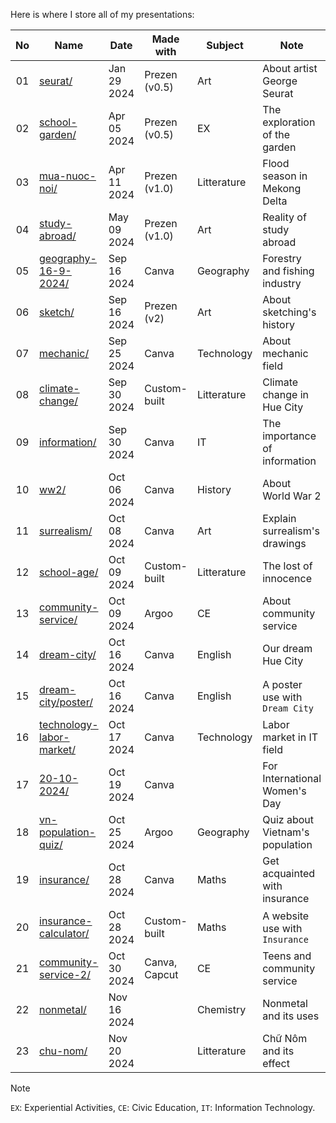 Here is where I store all of my presentations:

| No | Name                                                                                    | Date        | Made with     | Subject     | Note                           |
|:--:|-----------------------------------------------------------------------------------------|-------------|---------------|-------------|--------------------------------|
| 01 | [seurat/](./presentations/seurat)                               | Jan 29 2024 | Prezen (v0.5) | Art         | About artist George Seurat     |
| 02 | [school-garden/](./presentations/school-garden)                 | Apr 05 2024 | Prezen (v0.5) | EX          | The exploration of the garden  |
| 03 | [mua-nuoc-noi/](./presentations/mua-nuoc-noi)                   | Apr 11 2024 | Prezen (v1.0) | Litterature | Flood season in Mekong Delta   |
| 04 | [study-abroad/](./presentations/study-abroad)                   | May 09 2024 | Prezen (v1.0) | Art         | Reality of study abroad        |
| 05 | [geography-16-9-2024/](./presentations/geography-16-9-2024)     | Sep 16 2024 | Canva         | Geography   | Forestry and fishing industry  |
| 06 | [sketch/](./presentations/sketch)                               | Sep 16 2024 | Prezen (v2)   | Art         | About sketching's history      |
| 07 | [mechanic/](./presentations/mechanic)                           | Sep 25 2024 | Canva         | Technology  | About mechanic field           |
| 08 | [climate-change/](./presentations/climate-change)               | Sep 30 2024 | Custom-built  | Litterature | Climate change in Hue City     |
| 09 | [information/](./presentations/information)                     | Sep 30 2024 | Canva         | IT          | The importance of information  |
| 10 | [ww2/](./presentations/ww2)                                     | Oct 06 2024 | Canva         | History     | About World War 2              |
| 11 | [surrealism/](./presentations/surrealism)                       | Oct 08 2024 | Canva         | Art         | Explain surrealism's drawings  |
| 12 | [school-age/](./presentations/school-age)                       | Oct 09 2024 | Custom-built  | Litterature | The lost of innocence          |
| 13 | [community-service/](./presentations/community-service)         | Oct 09 2024 | Argoo         | CE          | About community service        |
| 14 | [dream-city/](./presentations/dream-city)                       | Oct 16 2024 | Canva         | English     | Our dream Hue City             |
| 15 | [dream-city/poster/](./presentations/dream-city/poster)         | Oct 16 2024 | Canva         | English     | A poster use with `Dream City` |
| 16 | [technology-labor-market/](./presentations/technology-labor-market)| Oct 17 2024 | Canva      | Technology  | Labor market in IT field       |
| 17 | [20-10-2024/](./presentations/20-10-2024)                       |Oct 19 2024  | Canva         |             | For International Women's Day  |
| 18 | [vn-population-quiz/](./presentations/vn-population-quiz)       |Oct 25 2024  | Argoo         | Geography   | Quiz about Vietnam's population|
| 19 | [insurance/](./presentations/insurance)                         |Oct 28 2024  | Canva         | Maths       | Get acquainted with insurance  |
| 20 | [insurance-calculator/](./presentations/insurance-calculator)   |Oct 28 2024  | Custom-built  | Maths       | A website use with `Insurance` |
| 21 | [community-service-2/](./presentations/community-service-2)     |Oct 30 2024  | Canva, Capcut | CE          | Teens and community service    |
| 22 | [nonmetal/](./presentations/nonmetal)                           |Nov 16 2024  |               | Chemistry   | Nonmetal and its uses          |
| 23 | [chu-nom/](./presentations/chu-nom)                             |Nov 20 2024  |               | Litterature | Chữ Nôm and its effect         |

> [!NOTE]
> `EX`: Experiential Activities, `CE`: Civic Education, `IT`: Information Technology.
